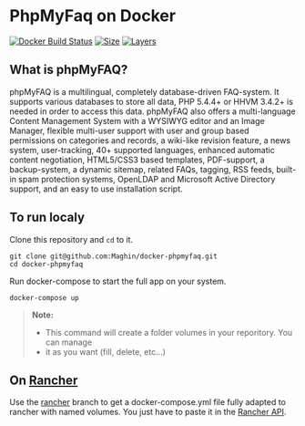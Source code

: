 # PhpMyFaq on Docker

[![Docker Build Status](https://img.shields.io/docker/build/merhylstudio/phpmyfaq.svg)](https://hub.docker.com/r/merhylstudio/phpmyfaq/)
[![Size](https://shields.beevelop.com/docker/image/image-size/merhylstudio/phpmyfaq/2.9.7.svg)](https://hub.docker.com/r/merhylstudio/phpmyfaq/)
[![Layers](https://shields.beevelop.com/docker/image/layers/merhylstudio/phpmyfaq/2.9.7.svg)](https://hub.docker.com/r/merhylstudio/phpmyfaq/)

## What is phpMyFAQ?

phpMyFAQ is a multilingual, completely database-driven FAQ-system. It supports
various databases to store all data, PHP 5.4.4+ or HHVM 3.4.2+ is needed in order to
access this data. phpMyFAQ also offers a multi-language Content Management
System with a WYSIWYG editor and an Image Manager, flexible multi-user support
with user and group based permissions on categories and records, a wiki-like
revision feature, a news system, user-tracking, 40+ supported languages, enhanced
automatic content negotiation, HTML5/CSS3 based templates, PDF-support, a
backup-system, a dynamic sitemap, related FAQs, tagging, RSS feeds, built-in spam
protection systems, OpenLDAP and Microsoft Active Directory support, and an easy
to use installation script.

## To run localy

Clone this repository and `cd` to it.

    git clone git@github.com:Maghin/docker-phpmyfaq.git
    cd docker-phpmyfaq

Run docker-compose to start the full app on your system.

    docker-compose up

> **Note:**
> - This command will create a folder volumes in your reporitory. You can manage
> - it as you want (fill, delete, etc...)

## On [Rancher](http://rancher.com/)

Use the [rancher](/Maghin/PhpMyFAQ/tree/rancher) branch to get a docker-compose.yml
file fully adapted to rancher with named volumes. You just have to paste it in the
[Rancher API](http://rancher.com/docs/rancher/v1.6/en/cattle/adding-services/#adding-services-with-rancher-compose).
